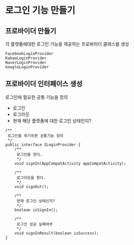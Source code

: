 # 로그인 기능 만들기

## 프로바이더 만들기
각 플렛폼에대한 로그인 기능을 제공하는 프로바이더 클래스를 생성
```
FacebookLoginProvider
KakaoLoginProvider
NaverLoginProvider
GoogleLoginProvider
```

## 프로바이더 인터페이스 생성
로그인에 필요한 공통 기능을 정의
 - 로그인
 - 로그아웃
 - 현재 해당 플렛폼에 대한 로그인 상태인지?

```
/**
 로그인을 하기위한 공통기능 정의
 */
public interface ILoginProvider {
    /**
     로그인을 한다.
     */
    void signIn(AppCompatActivity appCompatActivity);

    /**
     로그아웃을 한다.
     */
    void signOut();

    /**
     현재 로그인 상태인지?
     */
    boolean isSignIn();

    /**
     로그인 성공 실패여부
     */
    void signInResult(boolean isSuccess);
}

```